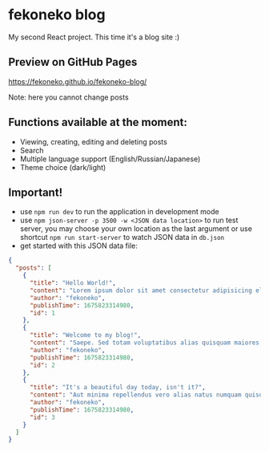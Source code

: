 # fekoneko blog

My second React project. This time it's a blog site :)

## Preview on GitHub Pages

https://fekoneko.github.io/fekoneko-blog/

Note: here you cannot change posts

## Functions available at the moment:

- Viewing, creating, editing and deleting posts
- Search
- Multiple language support (English/Russian/Japanese)
- Theme choice (dark/light)

## Important!

- use `npm run dev` to run the application in development mode
- use `npm json-server -p 3500 -w <JSON data location>` to run test server, you may choose your own location as the last argument or use shortcut `npm run start-server` to watch JSON data in `db.json`
- get started with this JSON data file:

```json
{
  "posts": [
    {
      "title": "Hello World!",
      "content": "Lorem ipsum dolor sit amet consectetur adipisicing elit. Alias ratione quae ad, harum optio esse dignissimos officia a? Quas accusantium iure at quibusdam, excepturi exercitationem mollitia assumenda aspernatur perferendis vitae! Animi fugiat ducimus dolor sed cum officiis alias saepe molestias, ab soluta consequuntur magnam, quaerat error voluptate architecto? Fugiat, magnam fugit deserunt ducimus recusandae ea atque totam dolorum culpa libero? Cum ratione accusamus laboriosam ipsa corporis aspernatur exercitationem ducimus reiciendis aperiam fugit! A, sequi omnis hic dolor esse pariatur iure quam quibusdam velit magnam ducimus tempora reiciendis animi. Optio, enim! Aspernatur ea, nulla laudantium quo reprehenderit perferendis ullam dolorum provident dolore ex alias velit consequuntur pariatur saepe laborum, voluptatum praesentium. Rem fuga magnam beatae deserunt, qui facilis atque quam cum. Eligendi id alias ipsum labore. Tempora exercitationem quae laboriosam minima adipisci deserunt molestias est in saepe unde molestiae eius labore, dicta perspiciatis cumque rem itaque quaerat harum architecto numquam suscipit.",
      "author": "fekoneko",
      "publishTime": 1675823314980,
      "id": 1
    },
    {
      "title": "Welcome to my blog!",
      "content": "Saepe. Sed totam voluptatibus alias quisquam maiores, laborum assumenda nesciunt obcaecati vitae et nihil omnis ex, odit rem praesentium, quam facilis voluptatum reiciendis consectetur voluptatem quis sit at labore eum! Delectus? Blanditiis earum quas, libero ullam recusandae consequuntur praesentium adipisci ipsam velit, suscipit nemo veniam voluptatibus tempore inventore, quam obcaecati. Fuga non accusamus labore? Magni, necessitatibus. Illum suscipit quisquam amet quod! Assumenda, vitae nam. Doloremque, quos! Accusantium cum, nam commodi ab repudiandae eaque labore omnis. Atque quisquam aut iure. Est perspiciatis pariatur aperiam saepe autem eveniet aliquam suscipit dolor. Ullam, dicta. Repudiandae odio, iste repellendus amet inventore ducimus laborum assumenda soluta quasi optio. Impedit, dolorum sequi consectetur cumque obcaecati tenetur possimus necessitatibus, optio reprehenderit minus nesciunt vero, iure ducimus saepe quos! Eveniet error iste itaque nam magni reprehenderit.",
      "author": "fekoneko",
      "publishTime": 1675823314980,
      "id": 2
    },
    {
      "title": "It's a beautiful day today, isn't it?",
      "content": "Aut minima repellendus vero alias natus numquam quisquam! Quia recusandae unde distinctio maxime possimus eveniet laborum, iste iusto sunt, tempora illo nesciunt perspiciatis inventore modi provident totam temporibus quae alias! Adipisci quod iste dolores quo voluptatum ut recusandae. Voluptatem cum, explicabo ex mollitia quaerat aperiam maxime libero, beatae id optio reiciendis a fugit deleniti ab ad cupiditate, natus qui debitis adipisci! Labore eligendi aut, dolorem perspiciatis molestias doloremque? Praesentium illo cum dolorum laudantium fugit consequatur exercitationem temporibus architecto iure, magnam labore quod amet ipsum vel, expedita sunt nesciunt tenetur perferendis, commodi illum eum consectetur minima earum sequi. Architecto. Quibusdam eum dolorem autem dolores beatae!",
      "author": "fekoneko",
      "publishTime": 1675823314980,
      "id": 3
    }
  ]
}
```
